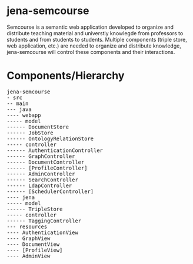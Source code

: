 # jena-semcourse
Semcourse is a semantic web application developed to organize and distribute teaching material and universtiy knowlegde from professors to students and from students to students.
Multiple components (triple store, web application, etc.) are needed to organize and distribute knowledge, jena-semcourse will control these components and their interactions. 
# Components/Hierarchy
<pre>
jena-semcourse
- src
-- main
--- java
---- webapp
----- model
------ DocumentStore
------ JobStore
------ OntologyRelationStore
----- controller
------ AuthenticationController
------ GraphController
------ DocumentController
------ [ProfileController]
------ AdminController
------ SearchController
------ LdapController
------ [SchedulerController]
---- jena
----- model
------ TripleStore
----- controller
------ TaggingController
--- resources
---- AuthenticationView
---- GraphView
---- DocumentView
---- [ProfileView]
---- AdminView
</pre>

